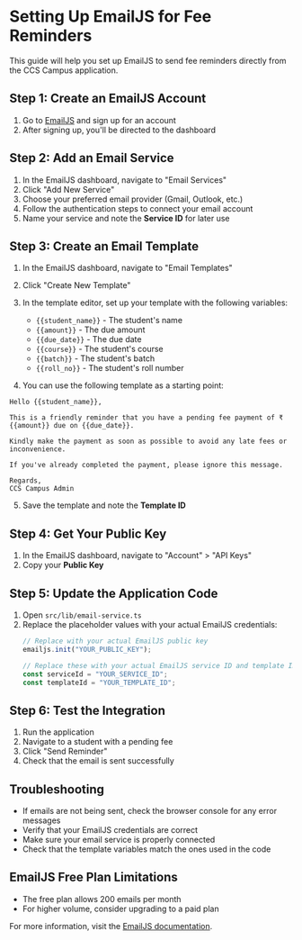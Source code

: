 # Setting Up EmailJS for Fee Reminders

This guide will help you set up EmailJS to send fee reminders directly from the CCS Campus application.

## Step 1: Create an EmailJS Account

1. Go to [EmailJS](https://www.emailjs.com/) and sign up for an account
2. After signing up, you'll be directed to the dashboard

## Step 2: Add an Email Service

1. In the EmailJS dashboard, navigate to "Email Services"
2. Click "Add New Service"
3. Choose your preferred email provider (Gmail, Outlook, etc.)
4. Follow the authentication steps to connect your email account
5. Name your service and note the **Service ID** for later use

## Step 3: Create an Email Template

1. In the EmailJS dashboard, navigate to "Email Templates"
2. Click "Create New Template"
3. In the template editor, set up your template with the following variables:
   - `{{student_name}}` - The student's name
   - `{{amount}}` - The due amount
   - `{{due_date}}` - The due date
   - `{{course}}` - The student's course
   - `{{batch}}` - The student's batch
   - `{{roll_no}}` - The student's roll number

4. You can use the following template as a starting point:

```
Hello {{student_name}},

This is a friendly reminder that you have a pending fee payment of ₹{{amount}} due on {{due_date}}.

Kindly make the payment as soon as possible to avoid any late fees or inconvenience.

If you've already completed the payment, please ignore this message.

Regards,
CCS Campus Admin
```

5. Save the template and note the **Template ID**

## Step 4: Get Your Public Key

1. In the EmailJS dashboard, navigate to "Account" > "API Keys"
2. Copy your **Public Key**

## Step 5: Update the Application Code

1. Open `src/lib/email-service.ts`
2. Replace the placeholder values with your actual EmailJS credentials:
   ```typescript
   // Replace with your actual EmailJS public key
   emailjs.init("YOUR_PUBLIC_KEY");
   
   // Replace these with your actual EmailJS service ID and template ID
   const serviceId = "YOUR_SERVICE_ID";
   const templateId = "YOUR_TEMPLATE_ID";
   ```

## Step 6: Test the Integration

1. Run the application
2. Navigate to a student with a pending fee
3. Click "Send Reminder"
4. Check that the email is sent successfully

## Troubleshooting

- If emails are not being sent, check the browser console for any error messages
- Verify that your EmailJS credentials are correct
- Make sure your email service is properly connected
- Check that the template variables match the ones used in the code

## EmailJS Free Plan Limitations

- The free plan allows 200 emails per month
- For higher volume, consider upgrading to a paid plan

For more information, visit the [EmailJS documentation](https://www.emailjs.com/docs/).